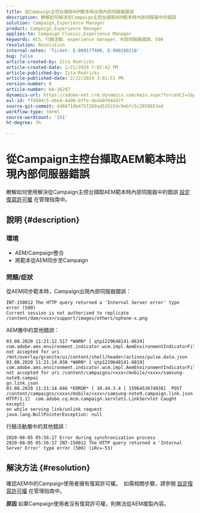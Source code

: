 ```yaml
---
title: 從Campaign主控台擷取AEM範本時出現內部伺服器錯誤
description: 瞭解如何解決從Campaign主控台擷取AEM範本時內部伺服器中的錯誤
solution: Campaign,Experience Manager
product: Campaign,Experience Manager
applies-to: Campaign Classic,Experience Manager
keywords: KCS、行銷活動、experience manager、內部伺服器錯誤、500
resolution: Resolution
internal-notes: 'Ticket: E-000177400, E-000190218'
bug: false
article-created-by: Zita Rodricks
article-created-date: 2/21/2024 7:02:42 PM
article-published-by: Zita Rodricks
article-published-date: 2/22/2024 3:01:51 PM
version-number: 8
article-number: KA-16297
dynamics-url: https://adobe-ent.crm.dynamics.com/main.aspx?forceUCI=1&pagetype=entityrecord&etn=knowledgearticle&id=ad394ac8-ebd0-ee11-9079-6045bd006268
exl-id: ffd904c5-ebe4-4490-bffe-deda0f64d47f
source-git-commit: 4d8871db475f268ad53522dc9ebfc5c2850853ad
workflow-type: tm+mt
source-wordcount: '151'
ht-degree: 3%

---
```


# 從Campaign主控台擷取AEM範本時出現內部伺服器錯誤


瞭解如何使用解決從Campaign主控台擷取AEM範本時內部伺服器中的錯誤 [設定復寫許可權](https://experienceleague.adobe.com/docs/experience-manager-65/administering/security/security.html?lang=en#setting-replication-privileges) 在管理指南中。

## 說明 {#description}


### <b>環境</b>

- AEM/Campaign整合
- 將範本從AEM同步至Campaign


### <b>問題/症狀</b>

從AEM同步範本時，Campaign出現內部伺服器錯誤：


```
INT-150012 The HTTP query returned a 'Internal Server error' type error (500)
Current session is not authorized to replicate /content/dam/<xxx>/support/images/others/ophone-x.png
```


AEM層中的其他錯誤：


```
03.08.2020 11:21:12.517 *WARN* [ qtp1229648141-8634]  com.adobe.ams.environment.indicator.wcm.impl.AemEnvironmentIndicatorFilter not accepted for uri /mnt/overlay/granite/ui/content/shell/header/actions/pulse.data.json
03.08.2020 11:21:14.038 *WARN* [ qtp1229648141-8819]  com.adobe.ams.environment.indicator.wcm.impl.AemEnvironmentIndicatorFilter not accepted for uri /content/campaigns/<xxx>/mobile/<xxx>/samsung-note9.campai
gn.link.json
03.08.2020 11:21:14.046 *ERROR* [ 10.44.3.4 [ 1596453674038]  POST /content/campaigns/<xxx>/mobile/<xxx>/samsung-note9.campaign.link.json HTTP/1.1]  com.adobe.cq.mcm.campaign.servlets.LinkServlet Caught excepti
on while serving link/unlink request
java.lang.NullPointerException: null
```


行銷活動層中的其他錯誤：


```
2020-08-05 05:56:17 Error during synchronization process
2020-08-05 05:56:17 INT-150012 The HTTP query returned a 'Internal Server Error' type error (500) (iRc=-53)
```





## 解決方法 {#resolution}


確認AEM中的Campaign使用者擁有復寫許可權。  如需相關步驟，請參閱 [設定復寫許可權](https://experienceleague.adobe.com/docs/experience-manager-65/administering/security/security.html?lang=en#setting-replication-privileges) 在管理指南中。

<b>原因</b>
如果Campaign使用者沒有復寫許可權，則無法從AEM複製內容。

